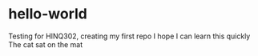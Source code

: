 # hello-world
Testing for HINQ302, creating my first repo
I hope I can learn this quickly
The cat sat on the mat
